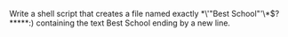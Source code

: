 Write a shell script that creates a file named exactly \*\\'"Best School"\'\\*$\?\*\*\*\*\*:) containing the text Best School ending by a new line. 
